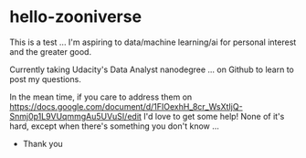 # hello-zooniverse
This is a test ... I'm aspiring to data/machine learning/ai for personal interest and the greater good.

Currently taking Udacity's Data Analyst nanodegree ... on Github to learn to post my questions.

In the mean time, if you care to address them on https://docs.google.com/document/d/1FIOexhH_8cr_WsXtIjQ-Snmj0p1L9VUqmmgAu5UVuSI/edit I'd love to get some help!  None of it's hard, except when there's something you don't know ...

- Thank you
